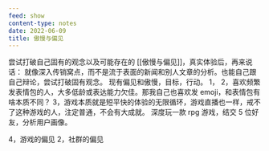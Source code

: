 ```yaml
---
feed: show
content-type: notes
date: 2022-06-09
title: 傲慢与偏见
---
```

尝试打破自己固有的观念以及可能存在的 [[傲慢与偏见]]，真实体验后，再来说话：
就像深入传销窝点，而不是流于表面的新闻和别人文章的分析。也能自己跟自己辩论，尝试打破固有观念。
现有偏见和傲慢，目标，行动。
1，
2，喜欢频繁发表情包的人，大多低龄或表达能力欠佳。那我自己也喜欢发 emoji，和表情包有啥本质不同？
3，游戏本质就是短平快的体验的无限循环，游戏直播也一样，戒不了这种游戏的人，注定普通，不会有大成就。
 深度玩一款 rpg 游戏，结交 5 位好友，分析用户画像。

4，游戏的偏见
2，社群的偏见
